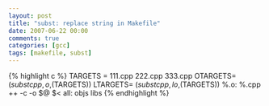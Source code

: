 ```yaml
---
layout: post
title: "subst: replace string in Makefile"
date: 2007-06-22 00:00
comments: true
categories: [gcc]
tags: [makefile, subst]
---
```


{% highlight c %}
TARGETS =    111.cpp 222.cpp 333.cpp
OTARGETS= $(subst cpp,o,$(TARGETS))
LTARGETS= $(subst cpp,lo,$(TARGETS))
%.o: %.cpp
	++    -c -o $@    $<
all: objs libs
{% endhighlight %}
